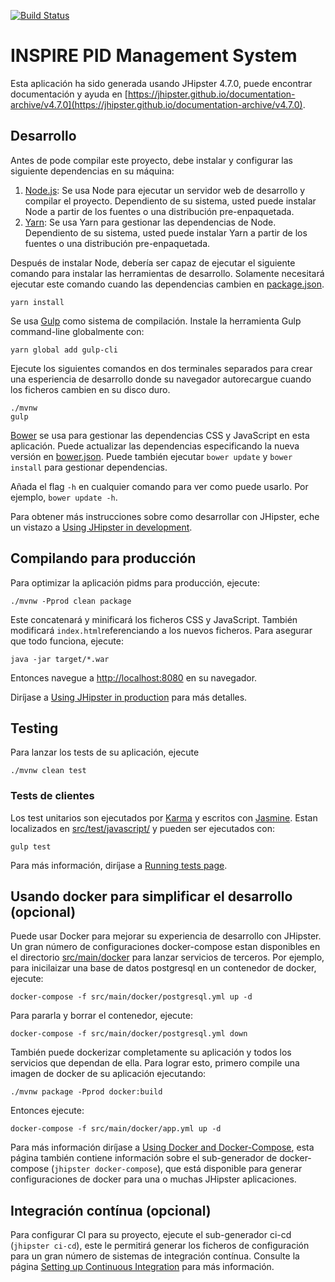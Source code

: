 [![Build Status](https://travis-ci.org/IAAA-Lab/pid-ms.png)](https://travis-ci.org/IAAA-Lab/pid-ms)

# INSPIRE PID Management System

Esta aplicación ha sido generada usando JHipster 4.7.0, puede encontrar documentación y ayuda en [https://jhipster.github.io/documentation-archive/v4.7.0](https://jhipster.github.io/documentation-archive/v4.7.0).


## Desarrollo

Antes de pode compilar este proyecto, debe instalar y configurar las siguiente dependencias en su máquina:

1. [Node.js][]: Se usa Node para ejecutar un servidor web de desarrollo y compilar el proyecto.
	Dependiento de su sistema, usted puede instalar Node a partir de los fuentes o una distribución pre-enpaquetada.
2. [Yarn][]: Se usa Yarn para gestionar las dependencias de Node.
	Dependiento de su sistema, usted puede instalar Yarn a partir de los fuentes o una distribución pre-enpaquetada.

Después de instalar Node, debería ser capaz de ejecutar el siguiente comando para instalar las herramientas de desarrollo.
Solamente necesitará ejecutar este comando cuando las dependencias cambien en [package.json](package.json).

    yarn install

Se usa [Gulp][] como sistema de compilación. Instale la herramienta Gulp command-line globalmente con: 

    yarn global add gulp-cli

Ejecute los siguientes comandos en dos terminales separados para crear una esperiencia de desarrollo donde su navegador autorecargue cuando los ficheros cambien en su disco duro.

    ./mvnw
    gulp

[Bower][] se usa para gestionar las dependencias CSS y JavaScript en esta aplicación. Puede actualizar las dependencias especificando la nueva versión en [bower.json](bower.json). Puede también ejecutar `bower update` y `bower install` para gestionar dependencias.

Añada el flag `-h` en cualquier comando para ver como puede usarlo. Por ejemplo, `bower update -h`.

Para obtener más instrucciones sobre como desarrollar con JHipster, eche un vistazo a [Using JHipster in development][].


## Compilando para producción

Para optimizar la aplicación pidms para producción, ejecute:

    ./mvnw -Pprod clean package

Este concatenará y minificará los ficheros CSS y JavaScript. También modificará `index.html`referenciando a los nuevos ficheros.
Para asegurar que todo funciona, ejecute:

    java -jar target/*.war

Entonces navegue a [http://localhost:8080](http://localhost:8080) en su navegador.

Diríjase a [Using JHipster in production][] para más detalles.

## Testing

Para lanzar los tests de su aplicación, ejecute

    ./mvnw clean test

### Tests de clientes

Los test unitarios son ejecutados por [Karma][] y escritos con [Jasmine][]. Estan localizados en [src/test/javascript/](src/test/javascript/) y pueden ser ejecutados con:

    gulp test

Para más información, diríjase a [Running tests page][].

## Usando docker para simplificar el desarrollo (opcional)
Puede usar Docker para mejorar su experiencia de desarrollo con JHipster. Un gran número de configuraciones docker-compose estan disponibles en el directorio [src/main/docker](src/main/docker) para lanzar servicios de terceros.
Por ejemplo, para inicilaizar una base de datos postgresql en un contenedor de docker, ejecute:

    docker-compose -f src/main/docker/postgresql.yml up -d

Para pararla y borrar el contenedor, ejecute:

    docker-compose -f src/main/docker/postgresql.yml down

También puede dockerizar completamente su aplicación y todos los servicios que dependan de ella.
Para lograr esto, primero compile una imagen de docker de su aplicación ejecutando:

    ./mvnw package -Pprod docker:build

Entonces ejecute:

    docker-compose -f src/main/docker/app.yml up -d

Para más información diríjase a [Using Docker and Docker-Compose][], esta página también contiene información sobre el sub-generador de docker-compose (`jhipster docker-compose`), que está disponible para generar configuraciones de docker para una o muchas JHipster aplicaciones.

## Integración contínua (opcional)

Para configurar CI para su proyecto, ejecute el sub-generador ci-cd (`jhipster ci-cd`), este le permitirá generar los ficheros de configuración para un gran número de sistemas de integración contínua. Consulte la página [Setting up Continuous Integration][] para más información.

[JHipster Homepage and latest documentation]: https://jhipster.github.io
[JHipster 4.7.0 archive]: https://jhipster.github.io/documentation-archive/v4.7.0

[Using JHipster in development]: https://jhipster.github.io/documentation-archive/v4.7.0/development/
[Service Discovery and Configuration with the JHipster-Registry]: https://jhipster.github.io/documentation-archive/v4.7.0/microservices-architecture/#jhipster-registry
[Using Docker and Docker-Compose]: https://jhipster.github.io/documentation-archive/v4.7.0/docker-compose
[Using JHipster in production]: https://jhipster.github.io/documentation-archive/v4.7.0/production/
[Running tests page]: https://jhipster.github.io/documentation-archive/v4.7.0/running-tests/
[Setting up Continuous Integration]: https://jhipster.github.io/documentation-archive/v4.7.0/setting-up-ci/


[Node.js]: https://nodejs.org/
[Yarn]: https://yarnpkg.org/
[Bower]: http://bower.io/
[Gulp]: http://gulpjs.com/
[BrowserSync]: http://www.browsersync.io/
[Karma]: http://karma-runner.github.io/
[Jasmine]: http://jasmine.github.io/2.0/introduction.html
[Protractor]: https://angular.github.io/protractor/
[Leaflet]: http://leafletjs.com/
[DefinitelyTyped]: http://definitelytyped.org/
